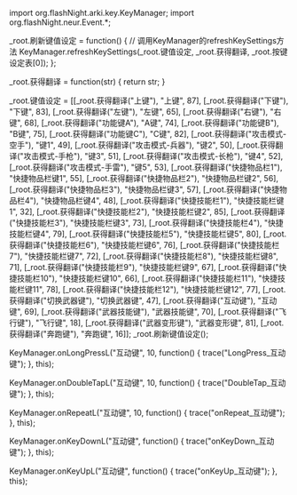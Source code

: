 import org.flashNight.arki.key.KeyManager;
import org.flashNight.neur.Event.*;

_root.刷新键值设定 = function() {
    // 调用KeyManager的refreshKeySettings方法
    KeyManager.refreshKeySettings(_root.键值设定, _root.获得翻译, _root.按键设定表[0]);
};

_root.获得翻译 = function(str)
{
	return str;
}

_root.键值设定 = [[_root.获得翻译("上键"), "上键", 87], [_root.获得翻译("下键"), "下键", 83], [_root.获得翻译("左键"), "左键", 65], [_root.获得翻译("右键"), "右键", 68], [_root.获得翻译("功能键A"), "A键", 74], [_root.获得翻译("功能键B"), "B键", 75], [_root.获得翻译("功能键C"), "C键", 82], [_root.获得翻译("攻击模式-空手"), "键1", 49], [_root.获得翻译("攻击模式-兵器"), "键2", 50], [_root.获得翻译("攻击模式-手枪"), "键3", 51], [_root.获得翻译("攻击模式-长枪"), "键4", 52], [_root.获得翻译("攻击模式-手雷"), "键5", 53], [_root.获得翻译("快捷物品栏1"), "快捷物品栏键1", 55], [_root.获得翻译("快捷物品栏2"), "快捷物品栏键2", 56], [_root.获得翻译("快捷物品栏3"), "快捷物品栏键3", 57], [_root.获得翻译("快捷物品栏4"), "快捷物品栏键4", 48], [_root.获得翻译("快捷技能栏1"), "快捷技能栏键1", 32], [_root.获得翻译("快捷技能栏2"), "快捷技能栏键2", 85], [_root.获得翻译("快捷技能栏3"), "快捷技能栏键3", 73], [_root.获得翻译("快捷技能栏4"), "快捷技能栏键4", 79], [_root.获得翻译("快捷技能栏5"), "快捷技能栏键5", 80], [_root.获得翻译("快捷技能栏6"), "快捷技能栏键6", 76], [_root.获得翻译("快捷技能栏7"), "快捷技能栏键7", 72], [_root.获得翻译("快捷技能栏8"), "快捷技能栏键8", 71], [_root.获得翻译("快捷技能栏9"), "快捷技能栏键9", 67], [_root.获得翻译("快捷技能栏10"), "快捷技能栏键10", 66], [_root.获得翻译("快捷技能栏11"), "快捷技能栏键11", 78], [_root.获得翻译("快捷技能栏12"), "快捷技能栏键12", 77],  [_root.获得翻译("切换武器键"), "切换武器键", 47], [_root.获得翻译("互动键"), "互动键", 69], [_root.获得翻译("武器技能键"), "武器技能键", 70], [_root.获得翻译("飞行键"), "飞行键", 18],  [_root.获得翻译("武器变形键"), "武器变形键", 81], [_root.获得翻译("奔跑键"), "奔跑键", 16]];
_root.刷新键值设定();

KeyManager.onLongPressL("互动键", 10, function() {
    trace("LongPress_互动键");
}, this);

KeyManager.onDoubleTapL("互动键", 10, function() {
    trace("DoubleTap_互动键");
}, this);


KeyManager.onRepeatL("互动键", 10, function() {
    trace("onRepeat_互动键");
}, this);

KeyManager.onKeyDownL("互动键", function() {
    trace("onKeyDown_互动键");
}, this);

KeyManager.onKeyUpL("互动键", function() {
    trace("onKeyUp_互动键");
}, this);